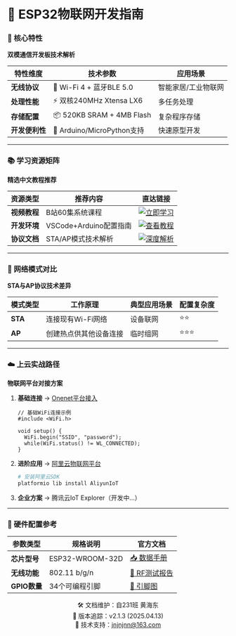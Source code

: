 # 📶 ESP32物联网开发指南

### 🌟 核心特性
**双模通信开发板技术解析**  

| 特性维度       | 技术参数                  | 应用场景          |
|----------------|--------------------------|------------------|
| **无线协议**   | 🎯 Wi-Fi 4 + 蓝牙BLE 5.0  | 智能家居/工业物联网 |
| **处理性能**   | ⚡ 双核240MHz Xtensa LX6  | 多任务处理        |
| **存储配置**   | 📦 520KB SRAM + 4MB Flash | 复杂程序存储      |
| **开发便利性** | 🔧 Arduino/MicroPython支持 | 快速原型开发      |

---

### 📚 学习资源矩阵
**精选中文教程推荐**  

| 资源类型       | 推荐内容                  | 直达链接                  |
|----------------|--------------------------|--------------------------|
| **视频教程**   | B站60集系统课程          | [![立即学习](https://img.shields.io/badge/B站-FF69B4?style=flat-square)](https://www.bilibili.com/video/BV1RM4y1a7J5) |
| **开发环境**   | VSCode+Arduino配置指南    | [![查看教程](https://img.shields.io/badge/CSDN-32CD32?style=flat-square)](https://blog.csdn.net/example) |
| **协议文档**   | STA/AP模式技术解析        | [![深度解析](https://img.shields.io/badge/技术博客-0084FF?style=flat-square)](https://blog.csdn.net/luolt42/article/details/132663190) |

---

### 📡 网络模式对比
**STA与AP协议技术差异**  

| 模式类型 | 工作原理              | 典型应用场景      | 配置复杂度  |
|----------|-----------------------|------------------|------------|
| **STA**  | 连接现有Wi-Fi网络     | 设备联网          | ⭐⭐        |
| **AP**   | 创建热点供其他设备连接 | 临时组网          | ⭐⭐⭐       |

---

### ☁️ 上云实战路径
**物联网平台对接方案**  

1. **基础连接** → [Onenet平台接入](https://www.bilibili.com/video/BV1NV411c7VE)
   ```arduino
   // 基础WiFi连接示例
   #include <WiFi.h>
   
   void setup() {
     WiFi.begin("SSID", "password");
     while(WiFi.status() != WL_CONNECTED);
   }
   ```

2. **进阶应用** → [阿里云物联网平台](https://www.bilibili.com/video/BV1Xz4y1n7Uh)  
   ```bash
   # 安装阿里云SDK
   platformio lib install AliyunIoT
   ```

3. **企业方案** → 腾讯云IoT Explorer（开发中...）

---

### 🔧 硬件配置参考
| 参数类型       | 规格说明                  | 官方文档                  |
|----------------|--------------------------|--------------------------|
| **芯片型号**   | ESP32-WROOM-32D          | [📥 数据手册](#)         |
| **无线功能**   | 802.11 b/g/n             | [📡 RF测试报告](#)       |
| **GPIO数量**   | 34个可编程引脚           | [🔌 引脚图](#)           |

<p align="center">
🛠️ 文档维护：自231班 黄海东<br/>
📅 版本追踪：v2.1.3 (2025.04.13)<br/>
📧 技术支持：<a href="mailto:jnjnjnn@163.com">jnjnjnn@163.com</a>
</p>
